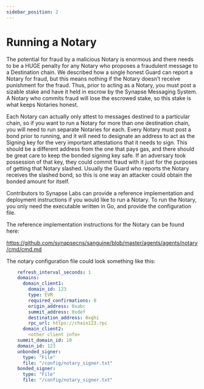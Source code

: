 ```yaml
---
sidebar_position: 2
---
```


# Running a Notary

The potential for fraud by a malicious Notary is enormous and there needs to be a HUGE penalty for any Notary who proposes a fraudulent message to a Destination chain. We described how a single honest Guard can report a Notary for fraud, but this means nothing if the Notary doesn’t receive punishment for the fraud. Thus, prior to acting as a Notary, you must post a sizable stake and have it held in escrow by the Synapse Messaging System. A Notary who commits fraud will lose the escrowed stake, so this stake is what keeps Notaries honest.

Each Notary can actually only attest to messages destined to a particular chain, so if you want to run a Notary for more than one destination chain, you will need to run separate Notaries for each.
Every Notary must post a bond prior to running, and it will need to designate an address to act as the Signing key for the very important attestations that it needs to sign. This should be a different address from the one that pays gas, and there should be great care to keep the bonded signing key safe. If an adversary took possession of that key, they could commit fraud with it just for the purposes of getting that Notary slashed. Usually the Guard who reports the Notary receives the slashed bond, so this is one way an attacker could obtain the bonded amount for itself.

Contributors to Synapse Labs can provide a reference implementation and deployment instructions if you would like to run a Notary.
To run the Notary, you only need the executable written in Go, and provide the configuration file.

The reference implementation instructions for the Notary can be found here:

https://github.com/synapsecns/sanguine/blob/master/agents/agents/notary/cmd/cmd.md

The notary configuration file could look something like this:

```yaml
    refresh_interval_seconds: 1
    domains:
      domain_client1:
        domain_id: 123
        type: EVM
        required_confirmations: 0
        origin_address: 0xabc
        summit_address: 0xdef
        destination_address: 0xghi
        rpc_url: https://chain123.rpc
      domain_client2:
        <other client info>
    summit_domain_id: 10
    domain_id: 123
    unbonded_signer:
      type: "File"
      file: "/config/notary_signer.txt"
    bonded_signer:
      type: "File"
      file: "/config/notary_signer.txt"
```
